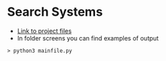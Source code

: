 # Search Systems

* [Link to project files](https://drive.google.com/open?id=1gZMciqig4MovpVLN38gYLEJOQsS6Q-0t)
* In folder screens you can find examples of output
```
> python3 mainfile.py
```
